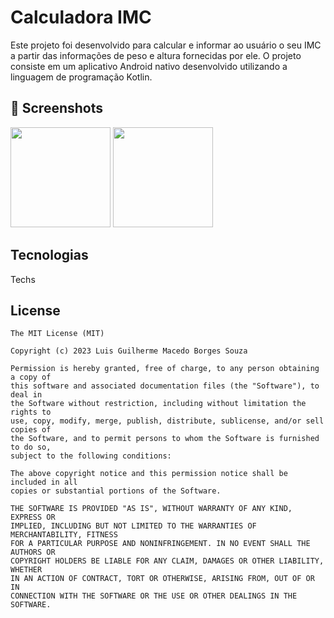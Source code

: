 # Calculadora IMC
Este projeto foi desenvolvido para calcular e informar ao usuário o seu IMC a partir das informações de peso e altura fornecidas por ele. 
O projeto consiste em um aplicativo Android nativo desenvolvido utilizando a linguagem de programação Kotlin.

## :camera_flash: Screenshots
<!-- You can add more screenshots here if you like -->
<img src="https://github.com/user-attachments/assets/cb78c696-a1c5-4288-91d2-2f855698bb37" width=160/> <img src="https://github.com/user-attachments/assets/97d6041b-b6fc-4e36-abde-d0d5a66b97ef" width=160/> 



## Tecnologias
Techs



## License
```
The MIT License (MIT)

Copyright (c) 2023 Luis Guilherme Macedo Borges Souza

Permission is hereby granted, free of charge, to any person obtaining a copy of
this software and associated documentation files (the "Software"), to deal in
the Software without restriction, including without limitation the rights to
use, copy, modify, merge, publish, distribute, sublicense, and/or sell copies of
the Software, and to permit persons to whom the Software is furnished to do so,
subject to the following conditions:

The above copyright notice and this permission notice shall be included in all
copies or substantial portions of the Software.

THE SOFTWARE IS PROVIDED "AS IS", WITHOUT WARRANTY OF ANY KIND, EXPRESS OR
IMPLIED, INCLUDING BUT NOT LIMITED TO THE WARRANTIES OF MERCHANTABILITY, FITNESS
FOR A PARTICULAR PURPOSE AND NONINFRINGEMENT. IN NO EVENT SHALL THE AUTHORS OR
COPYRIGHT HOLDERS BE LIABLE FOR ANY CLAIM, DAMAGES OR OTHER LIABILITY, WHETHER
IN AN ACTION OF CONTRACT, TORT OR OTHERWISE, ARISING FROM, OUT OF OR IN
CONNECTION WITH THE SOFTWARE OR THE USE OR OTHER DEALINGS IN THE SOFTWARE.
```

